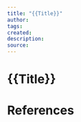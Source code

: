 ```yaml
---
title: "{{Title}}"
author: 
tags: 
created: 
description: 
source:
---
```

# {{Title}}





# References
